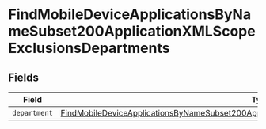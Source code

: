 # FindMobileDeviceApplicationsByNameSubset200ApplicationXMLScopeExclusionsDepartments


## Fields

| Field                                                                                                                                                                                                                     | Type                                                                                                                                                                                                                      | Required                                                                                                                                                                                                                  | Description                                                                                                                                                                                                               |
| ------------------------------------------------------------------------------------------------------------------------------------------------------------------------------------------------------------------------- | ------------------------------------------------------------------------------------------------------------------------------------------------------------------------------------------------------------------------- | ------------------------------------------------------------------------------------------------------------------------------------------------------------------------------------------------------------------------- | ------------------------------------------------------------------------------------------------------------------------------------------------------------------------------------------------------------------------- |
| `department`                                                                                                                                                                                                              | [FindMobileDeviceApplicationsByNameSubset200ApplicationXMLScopeExclusionsDepartmentsDepartment](../../models/operations/findmobiledeviceapplicationsbynamesubset200applicationxmlscopeexclusionsdepartmentsdepartment.md) | :heavy_minus_sign:                                                                                                                                                                                                        | N/A                                                                                                                                                                                                                       |